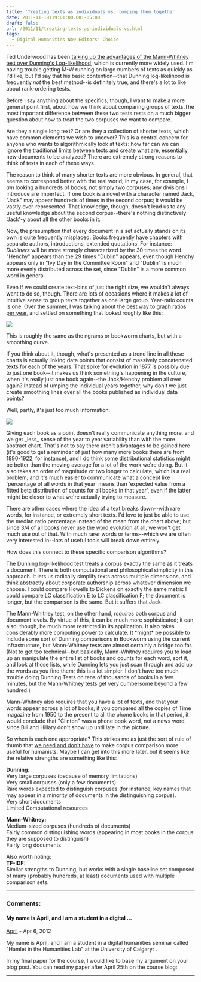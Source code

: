 ```yaml
---
title: 'Treating texts as individuals vs. lumping them together'
date: 2011-11-18T19:01:00.001-05:00
draft: false
url: /2011/11/treating-texts-as-individuals-vs.html
tags:
  - Digital Humanities Now Editors' Choice
---
```


Ted Underwood has been [talking up the advantages of the Mann-Whitney test over Dunning's Log-likelihood](http://tedunderwood.wordpress.com/2011/11/09/identifying-the-terms-that-characterize-an-author-or-genre-why-dunnings-may-not-be-the-best-method/), which is currently more widely used. I'm having trouble getting M-W running on large numbers of texts as quickly as I'd like, but I'd say that his basic contention--that Dunning log-likelihood is frequently _not_ the best method--is definitely true, and there's a lot to like about rank-ordering tests.

Before I say anything about the specifics, though, I want to make a more general point first, about how we think about comparing groups of texts.The most important difference between these two tests rests on a much bigger question about how to treat the two corpuses we want to compare.

Are they a single long text? Or are they a collection of shorter texts, which have common elements we wish to uncover? This is a central concern for anyone who wants to algorithmically look at texts: how far can we can ignore the traditional limits between texts and create what are, essentially, new documents to be analyzed? There are extremely strong reasons to think of texts in each of these ways.

The reason to think of many shorter texts are more obvious. In general, that seems to correspond better with the real world; in my case, for example, I _am_ looking a hundreds of books, not simply two corpuses; any divisions I introduce are imperfect. If one book is a novel with a character named Jack, "Jack" may appear hundreds of times in the second corpus; it would be vastly over-represented. That knowledge, though, doesn't lead us to any useful knowledge about the second corpus--there's nothing distinctively 'Jack'-y about all the other books in it.

Now, the presumption that every document in a set actually stands on its own is quite frequently misplaced. Books frequently have chapters with separate authors, introductions, extended quotations. For instance: _Dubliners_ will be more strongly characterized by the 30 times the word "Henchy" appears than the 29 times "Dublin" appears, even though Henchy appears only in "Ivy Day in the Committee Room" and "Dublin" is much more evenly distributed across the set, since "Dublin" is a more common word in general.

Even if we could create text-bins of just the right size, we wouldn't always want to do so, though. There are lots of occasions where it makes a lot of intuitive sense to group texts together as one large group. Year-ratio counts is one. Over the summer, I was talking about the [best way to graph ratios per year](http://sappingattention.blogspot.com/2011/08/graphing-and-smoothing.html), and settled on something that looked roughly like this:

[![](http://2.bp.blogspot.com/-b9UKOXBpOJQ/Tjr6w8PTqQI/AAAAAAAAC2I/KpcFt7ZWHe4/s1600/Prettier+Evolution+and+Darwin+trends.png)](http://2.bp.blogspot.com/-b9UKOXBpOJQ/Tjr6w8PTqQI/AAAAAAAAC2I/KpcFt7ZWHe4/s1600/Prettier+Evolution+and+Darwin+trends.png)

This is roughly the same as the ngrams or bookworm charts, but with a smoothing curve.

If you think about it, though, what's presented as a trend line in all these charts is actually linking data points that consist of massively concatenated texts for each of the years. That spike for evolution in 1877 is possibly due to just one book--it makes us think something's happening in the culture, when it's really just one book again--the Jack/Henchy problem all over again? Instead of umping the individual years together, why don't we just create smoothing lines over all the books published as individual data points?

Well, partly, it's just too much information:

[![](http://4.bp.blogspot.com/-3Ytrcuubsmc/TtO7OBYDOAI/AAAAAAAAC6o/QZRwe8KIVn4/s400/Evolution+plotted+at+the+book+level.png)](http://4.bp.blogspot.com/-3Ytrcuubsmc/TtO7OBYDOAI/AAAAAAAAC6o/QZRwe8KIVn4/s1600/Evolution+plotted+at+the+book+level.png)

Giving each book as a point doesn't really communicate anything more, and we get \_less\_ sense of the year to year variability than with the more abstract chart. That's not to say there aren't advantages to be gained here (it's good to get a reminder of just how many more books there are from 1890-1922, for instance), and I do think some distributional statistics might be better than the moving average for a lot of the work we're doing. But it also takes an order of magnitude or two longer to calculate, which is a real problem; and it's much easier to communicate what a concept like 'percentage of all words in that year' means than 'expected value from a fitted beta distribution of counts for all books in that year', even if the latter might be closer to what we're actually trying to measure.

There are other cases where the idea of a text breaks down--with rare words, for instance, or extremely short texts. I'd love to just be able to use the median ratio percentage instead of the mean from the chart above; but since [3/4 of all books never use the word evolution at all](http://bookworm.culturomics.org/?%7B%22query%22%3A%7B%22index%22%3A0%2C%22time_measure%22%3A%22year%22%2C%22time_limits%22%3A%5B1815%2C1922%5D%2C%22counttype%22%3A%22Percentage_of_Books%22%2C%22words_collation%22%3A%22Case_Sensitive%22%2C%22smoothingSpan%22%3A%225%22%2C%22search_limits%22%3A%5B%7B%22word%22%3A%5B%22evolution%22%5D%7D%5D%7D%2C%22terms%22%3A%5B%22evolution%22%5D%2C%22category_data%22%3A%5B%5B%5B%22state%22%2C%5B%5D%5D%2C%5B%22lc1%22%2C%5B%5D%5D%2C%5B%22country%22%2C%5B%5D%5D%2C%5B%22lc0%22%2C%5B%5D%5D%5D%5D%2C%22comparison%22%3A%22texts%22%7D), we won't get much use out of that. With much rarer words or terms--which we are often very interested in--lots of useful tools will break down entirely.

How does this connect to these specific comparison algorithms?

The Dunning log-likelihood test treats a corpus exactly the same as it treats a document. There is both computational and philosophical simplicity in this approach. It lets us radically simplify texts across multiple dimensions, and think abstractly about corporate authorship across whatever dimension we choose. I could compare Howells to Dickens on exactly the same metric I could compare LC classification E to LC classification F; the document is longer, but the comparison is the same. But it suffers that Jack-

The Mann-Whitney test, on the other hand, _requires_ both corpus and document levels. By virtue of this, it can be much more sophisticated; it can also, though, be much more restricted in its application. It also takes considerably more computing power to calculate. It \*might\* be possible to include some sort of Dunning comparisons in Bookworm using the current infrastructure, but Mann-Whitney tests are almost certainly a bridge too far. (Not to get too technical--but basically, Mann-Whitney requires you to load up an manipulate the entire list of books and counts for each word, sort it, and look at those lists, while Dunning lets you just scan through and add up the words as you find them; this is a lot simpler. I don't have too much trouble doing Dunning Tests on tens of thousands of books in a few minutes, but the Mann-Whitney tests get very cumbersome beyond a few hundred.)

Mann-Whitney also requires that you have a lot of texts, and that your words appear across a lot of books; if you compared all the copies of Time magazine from 1950 to the present to all the phone books in that period, it would conclude that "Clinton" was a phone book word, not a news word, since Bill and Hillary don't show up until late in the picture.

So when is each one appropriate? This strikes me as just the sort of rule of thumb that [we need and don't have](http://sappingattention.blogspot.com/2011/11/compare-and-contrast.html) to make corpus comparison more useful for humanists. Maybe I can get into this more later, but it seems like the relative strengths are something like this:

**Dunning**:  
Very large corpuses (because of memory limitations)  
Very small corpuses (only a few documents)  
Rare words expected to distinguish corpuses (for instance, key names that may appear in a minority of documents in the distinguishing corpus).  
Very short documents  
Limited Computational resources

**Mann-Whitney:**  
Medium-sized corpuses (hundreds of documents)  
Fairly common distinguishing words (appearing in most books in the corpus they are supposed to distinguish)  
Fairly long documents

Also worth noting:  
**TF-IDF:**  
Similar strengths to Dunning, but works with a single baseline set composed of many (probably hundreds, at least) documents used with multiple comparison sets.

---

### Comments:

#### My name is April, and I am a student in a digital ...

[April](#) - <time datetime="2012-04-07T20:36:11.765-04:00">Apr 6, 2012</time>

My name is April, and I am a student in a digital humanities seminar called "Hamlet in the Humanities Lab" at the University of Calgary: .

In my final paper for the course, I would like to base my argument on your blog post. You can read my paper after April 25th on the course blog:

<hr />
